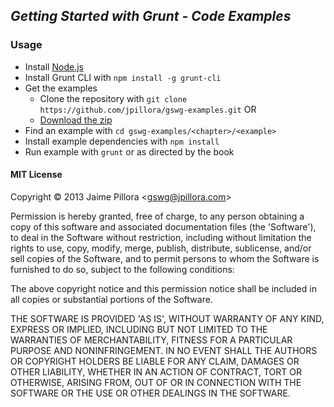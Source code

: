 ## *Getting Started with Grunt - Code Examples*

### Usage

* Install [Node.js](http://nodejs.org/download/)
* Install Grunt CLI with `npm install -g grunt-cli`
* Get the examples
  * Clone the repository with `git clone https://github.com/jpillora/gswg-examples.git` OR
  * [Download the zip](https://github.com/jpillora/gswg-examples/archive/master.zip)
* Find an example with `cd gswg-examples/<chapter>/<example>`
* Install example dependencies with `npm install`
* Run example with `grunt` or as directed by the book

#### MIT License

Copyright © 2013 Jaime Pillora &lt;gswg@jpillora.com&gt;

Permission is hereby granted, free of charge, to any person obtaining
a copy of this software and associated documentation files (the
'Software'), to deal in the Software without restriction, including
without limitation the rights to use, copy, modify, merge, publish,
distribute, sublicense, and/or sell copies of the Software, and to
permit persons to whom the Software is furnished to do so, subject to
the following conditions:

The above copyright notice and this permission notice shall be
included in all copies or substantial portions of the Software.

THE SOFTWARE IS PROVIDED 'AS IS', WITHOUT WARRANTY OF ANY KIND,
EXPRESS OR IMPLIED, INCLUDING BUT NOT LIMITED TO THE WARRANTIES OF
MERCHANTABILITY, FITNESS FOR A PARTICULAR PURPOSE AND NONINFRINGEMENT.
IN NO EVENT SHALL THE AUTHORS OR COPYRIGHT HOLDERS BE LIABLE FOR ANY
CLAIM, DAMAGES OR OTHER LIABILITY, WHETHER IN AN ACTION OF CONTRACT,
TORT OR OTHERWISE, ARISING FROM, OUT OF OR IN CONNECTION WITH THE
SOFTWARE OR THE USE OR OTHER DEALINGS IN THE SOFTWARE.